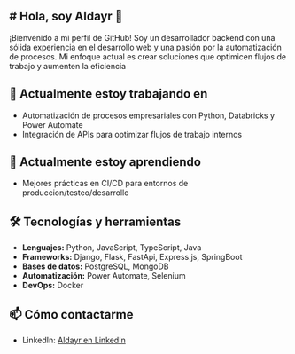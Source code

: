 ## # Hola, soy Aldayr 👋

¡Bienvenido a mi perfil de GitHub! Soy un desarrollador backend con una sólida experiencia en el desarrollo web y una pasión por la automatización de procesos. Mi enfoque actual es crear soluciones que optimicen flujos de trabajo y aumenten la eficiencia

## 🔭 Actualmente estoy trabajando en
- Automatización de procesos empresariales con Python, Databricks y Power Automate
- Integración de APIs para optimizar flujos de trabajo internos

## 🌱 Actualmente estoy aprendiendo
- Mejores prácticas en CI/CD para entornos de produccion/testeo/desarrollo

## 🛠️ Tecnologías y herramientas
- **Lenguajes:** Python, JavaScript, TypeScript, Java
- **Frameworks:** Django, Flask, FastApi, Express.js, SpringBoot
- **Bases de datos:** PostgreSQL, MongoDB
- **Automatización:** Power Automate, Selenium
- **DevOps:** Docker

## 📫 Cómo contactarme
- LinkedIn: [Aldayr en LinkedIn](https://www.linkedin.com/in/angel-aldayr/)
<!--
**Aldayr-RDZ/Aldayr-RDZ** is a ✨ _special_ ✨ repository because its `README.md` (this file) appears on your GitHub profile.

Here are some ideas to get you started:

- 🔭 I’m currently working on ...
- 🌱 I’m currently learning ...
- 👯 I’m looking to collaborate on ...
- 🤔 I’m looking for help with ...
- 💬 Ask me about ...
- 📫 How to reach me: ...
- 😄 Pronouns: ...
- ⚡ Fun fact: ...
-->
